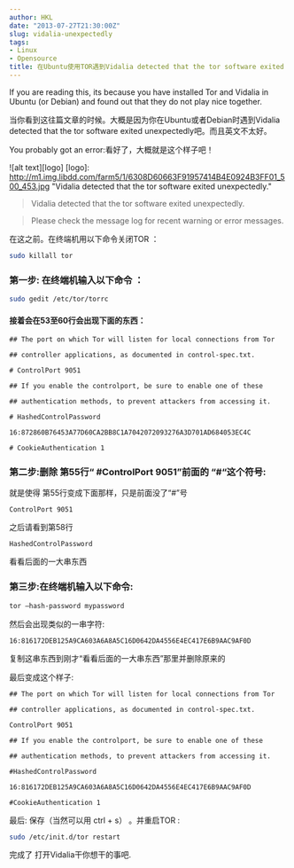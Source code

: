 ```yaml
---
author: HKL
date: "2013-07-27T21:30:00Z"
slug: vidalia-unexpectedly
tags:
- Linux
- Opensource
title: 在Ubuntu使用TOR遇到Vidalia detected that the tor software exited unexpectedly解决方案
---
```



If you are reading this, its because you have installed Tor and Vidalia in Ubuntu (or Debian) and found out that they do not play nice together.


当你看到这往篇文章的时候。大概是因为你在Ubuntu或者Debian时遇到Vidalia detected that the tor software exited unexpectedly吧。而且英文不太好。

 

You probably got an error:看好了，大概就是这个样子吧！

![alt text][logo]
[logo]: http://m1.img.libdd.com/farm5/1/6308D60663F91957414B4E0924B3FF01_500_453.jpg "Vidalia detected that the tor software exited unexpectedly."


> Vidalia detected that the tor software exited unexpectedly.

> Please check the message log for recent warning or error messages.


在这之前。在终端机用以下命令关闭TOR ：

```bash
sudo killall tor
```

### 第一步: 在终端机输入以下命令 ：



```bash
sudo gedit /etc/tor/torrc
```


#### 接着会在53至60行会出现下面的东西：

```apacheconf
## The port on which Tor will listen for local connections from Tor

## controller applications, as documented in control-spec.txt.

# ControlPort 9051

## If you enable the controlport, be sure to enable one of these

## authentication methods, to prevent attackers from accessing it.

# HashedControlPassword

16:872860B76453A77D60CA2BB8C1A7042072093276A3D701AD684053EC4C

# CookieAuthentication 1
```
 

 

### 第二步:删除 第55行“ #ControlPort 9051”前面的 “#“这个符号:

就是使得 第55行变成下面那样，只是前面没了“#”号

`ControlPort 9051`


之后请看到第58行

`HashedControlPassword`

看看后面的一大串东西

 

 

### 第三步:在终端机输入以下命令:

```bash
tor –hash-password mypassword
```


然后会出现类似的一串字符:

`16:816172DEB125A9CA603A6A8A5C16D0642DA4556E4EC417E6B9AAC9AF0D`


复制这串东西到刚才“看看后面的一大串东西”那里并删除原来的

最后变成这个样子:

```apacheconf
## The port on which Tor will listen for local connections from Tor

## controller applications, as documented in control-spec.txt.

ControlPort 9051

## If you enable the controlport, be sure to enable one of these

## authentication methods, to prevent attackers from accessing it.

#HashedControlPassword

16:816172DEB125A9CA603A6A8A5C16D0642DA4556E4EC417E6B9AAC9AF0D

#CookieAuthentication 1
```
 

 

最后: 保存（当然可以用 ctrl + s） 。并重启TOR :

```bash
sudo /etc/init.d/tor restart
```

 

完成了 打开Vidalia干你想干的事吧.
